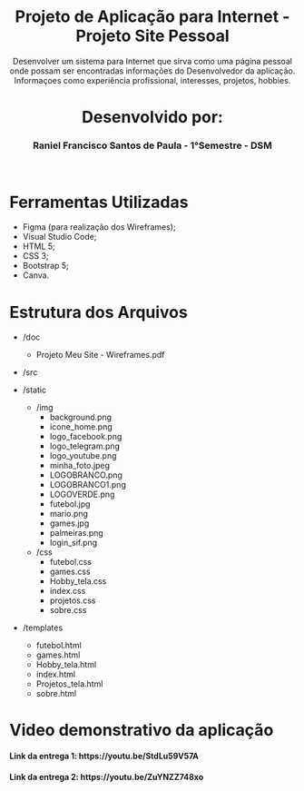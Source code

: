 <h1 align = "center" >Projeto de Aplicação para Internet - Projeto Site Pessoal</h1>

<p align="center">Desenvolver um sistema para Internet que sirva como uma página pessoal onde possam ser
encontradas informações do Desenvolvedor da aplicação. Informaçoes como experiência profissional, interesses, projetos, hobbies.</p>

<h1 align="center">Desenvolvido por:</h1>

<h3 align="center">Raniel Francisco Santos de Paula - 1°Semestre - DSM</h3>
<br>

<h1> Ferramentas Utilizadas </h1>

* Figma (para realização dos Wireframes);
* Visual Studio Code;
* HTML 5;
* CSS 3;
* Bootstrap 5;
* Canva.

<h1> Estrutura dos Arquivos </h1>

- /doc

  - Projeto Meu Site - Wireframes.pdf



- /src

- /static
    - /img
        - background.png
        - icone_home.png
        - logo_facebook.png
        - logo_telegram.png
        - logo_youtube.png
        - minha_foto.jpeg
        - LOGOBRANCO.png
        - LOGOBRANCO1.png
        - LOGOVERDE.png
        - futebol.jpg
        - mario.png
        - games.jpg
        - palmeiras.png
        - login_sif.png
    - /css
        - futebol.css
        - games.css
        - Hobby_tela.css
        - index.css        
        - projetos.css
        - sobre.css


   
- /templates
  - futebol.html
  - games.html
  - Hobby_tela.html
  - index.html  
  - Projetos_tela.html
  - sobre.html


<h1> Video demonstrativo da aplicação </h1>
 <h4>Link da entrega 1: https://youtu.be/StdLu59V57A </h4>
 <h4>Link da entrega 2: https://youtu.be/ZuYNZZ748xo </h4>
    

    
